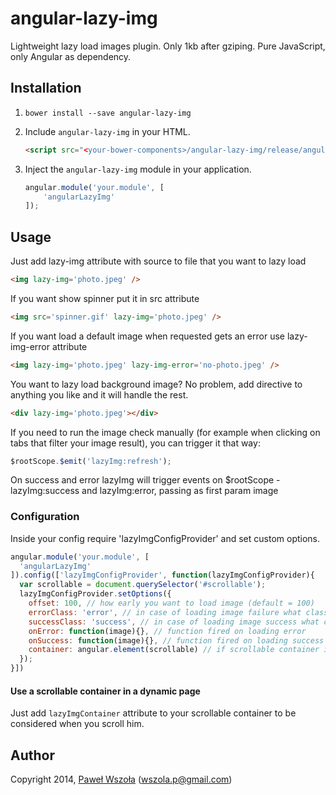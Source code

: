 # angular-lazy-img

Lightweight lazy load images plugin. Only 1kb after gziping. Pure JavaScript, only Angular as dependency.

## Installation

1. `bower install --save angular-lazy-img`
2. Include `angular-lazy-img` in your HTML.

    ```html
    <script src="<your-bower-components>/angular-lazy-img/release/angular-lazy-img.js"></script>
    ```

3. Inject the `angular-lazy-img` module in your application.

    ```js
    angular.module('your.module', [
        'angularLazyImg'
    ]);
    ```

## Usage

Just add lazy-img attribute with source to file that you want to lazy load

  ```html
  <img lazy-img='photo.jpeg' />
  ```

If you want show spinner put it in src attribute

  ```html
  <img src='spinner.gif' lazy-img='photo.jpeg' />
  ```
  
If you want load a default image when requested gets an error use lazy-img-error attribute

  ```html
  <img lazy-img='photo.jpeg' lazy-img-error='no-photo.jpeg' />
  ```

You want to lazy load background image? No problem, add directive to anything you like and it will handle the rest.

  ```html
  <div lazy-img='photo.jpeg'></div>
  ```

If you need to run the image check manually (for example when clicking on tabs that filter your image result), 
you can trigger it that way:

  ```js
  $rootScope.$emit('lazyImg:refresh');
  ```
  
On success and error lazyImg will trigger events on $rootScope - lazyImg:success and lazyImg:error, passing as first param image 

### Configuration

Inside your config require 'lazyImgConfigProvider' and set custom options.

  ```js
  angular.module('your.module', [
    'angularLazyImg'
  ]).config(['lazyImgConfigProvider', function(lazyImgConfigProvider){
    var scrollable = document.querySelector('#scrollable');
    lazyImgConfigProvider.setOptions({
      offset: 100, // how early you want to load image (default = 100)
      errorClass: 'error', // in case of loading image failure what class should be added (default = null)
      successClass: 'success', // in case of loading image success what class should be added (default = null)
      onError: function(image){}, // function fired on loading error
      onSuccess: function(image){}, // function fired on loading success
      container: angular.element(scrollable) // if scrollable container is not $window then provide it here
    });
  }])
  ```
#### Use a scrollable container in a dynamic page
Just add ```lazyImgContainer``` attribute to your scrollable container to be considered when you scroll him.

## Author

Copyright 2014, [Paweł Wszoła](https://github.com/Pentiado) (wszola.p@gmail.com)
